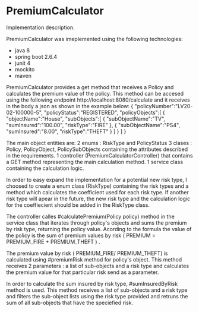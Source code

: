 # PremiumCalculator

Implementation description.

PremiumCalculator was imeplemented using the following technologies:
- java 8 
- spring boot 2.6.4
- junit 4
- mockito
- maven

PremiumCalculator provides a get method that receives a Policy and calculates the premium value of the policy.
This method can be accesed using the following endpoint http://localhost:8080/calculate and it receives in the body a json as shown in the example below:
{
    "policyNumber":"LV20-02-100000-5",
    "policyStatus":"REGISTERED",
    "policyObjects":[
        { "objectName":"House",
           "subObjects":[
              {
                  "subObjectName":"TV",
                  "sumInsured":"100.00",
                  "riskType":"FIRE"
              },
               {
                  "subObjectName":"PS4",
                  "sumInsured":"8.00",
                  "riskType":"THEFT"
              }
           ]
        }
    ]
}

The main object entities are:
2 enums : RiskType and PolicyStatus
3 clases : Policy, PolicyObject, PolicySubObjects containing the attributes described in the requirements.
1 controller (PremiumCalculatorController) that contains a GET method representing the main calculation method.
1 service class containing the calculation logic.

In order to easy expand the implementation for a potential new risk type, I choosed to create a enum class (RiskType) containing the risk types and a method which calculates the coefficient used for each risk type.
If another risk type will apear in the future, the new risk type and the calculation logic for the coeffiecient  should be added in the RiskType class.

The controller calles #calculatePremium(Policy policy) method in the service class that iterates through policy's objects and  sums the premium by risk type, returning the policy value.
Acording to the formula the value of the policy is the sum of premium values by risk ( PREMIUM = PREMIUM_FIRE + PREMIUM_THEFT ) .

The premium value by risk ( PREMIUM_FIRE/ PREMIUM_THEFT) is calculated using #premiumRisk method for policy's object.
This method receives 2 parameters : a list of sub-objects and a risk type and calculates the premium value for that particular risk send as a parameter.

In order to calculate the sum insured by risk type, #sumInsuredByRisk method  is used. This method receives a list of sub-objects and a risk type and filters the sub-object lists using the risk type provided and retruns the sum of all sub-objects that have the speciefied risk.



